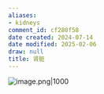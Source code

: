 ```yaml
---
aliases:
- kidneys
comment_id: cf280f58
date created: 2024-07-14
date modified: 2025-02-06
draw: null
title: 肾脏
---
```

![image.png|1000](https://imagehosting4picgo.oss-cn-beijing.aliyuncs.com/imagehosting/fix-dir%2Fpicgo%2Fpicgo-clipboard-images%2F2024%2F07%2F14%2F22-24-09-784108336cbd98fc13843f154e784d3f-20240714222409-c220fa.png)
